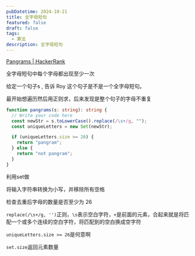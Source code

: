 ```yaml
---
pubDatetime: 2024-10-21
title: 全字母短句
featured: false
draft: false
tags:
  - 算法
description: 全字母短句
---
```


[Pangrams | HackerRank](https://www.hackerrank.com/challenges/three-month-preparation-kit-pangrams/problem?h_l=interview&isFullScreen=true&playlist_slugs[][]=preparation-kits&playlist_slugs[][]=three-month-preparation-kit&playlist_slugs[][]=three-month-week-two)

全字母短句中每个字母都出现至少一次

给定一个句子s , 告诉 Roy 这个句子是不是一个全字母短句。

最开始想遍历然后用正则求，后来发现是整个句子的字母不重复

```typescript
function pangrams(s: string): string {
  // Write your code here
  const newStr = s.toLowerCase().replace(/\s+/g, "");
  const uniqueLetters = new Set(newStr);

  if (uniqueLetters.size >= 26) {
    return "pangram";
  } else {
    return "not pangram";
  }
}
```

利用set做

将输入字符串转换为小写，并移除所有空格

检查去重后字母的数量是否至少为 26

`replace(/\s+/g, '')`正则，`\s`表示空白字符，`+`是前面的元素，合起来就是将匹配一个或多个连续的空白字符，将匹配到的空白换成空字符

`uniqueLetters.size >= 26`是何意啊

`set.size`返回元素数量
